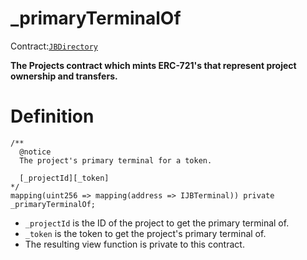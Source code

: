 # \_primaryTerminalOf

Contract:[`JBDirectory`](../)‌

**The Projects contract which mints ERC-721's that represent project ownership and transfers.**

# Definition

```solidity
/** 
  @notice 
  The project's primary terminal for a token.

  [_projectId][_token]
*/
mapping(uint256 => mapping(address => IJBTerminal)) private _primaryTerminalOf;
```

* `_projectId` is the ID of the project to get the primary terminal of.
* `_token` is the token to get the project's primary terminal of.
* The resulting view function is private to this contract.

